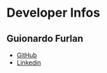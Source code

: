 # Developer Infos

## Guionardo Furlan

* [GitHub](https://github.com/guionardo)
* [Linkedin](https://linkedin.com/in/guionardo)
